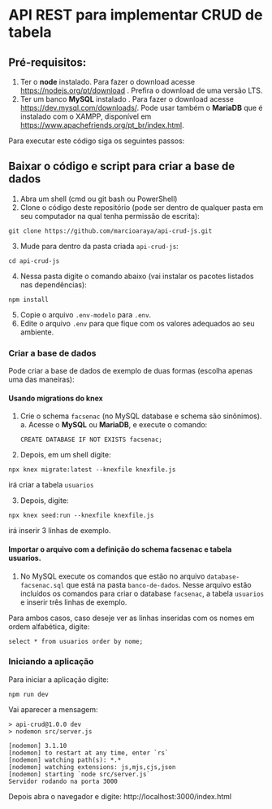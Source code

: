 # API REST para implementar CRUD de tabela
  
## Pré-requisitos:
1. Ter o **node** instalado. Para fazer o download acesse https://nodejs.org/pt/download . Prefira o download de uma versão LTS.
2. Ter um banco **MySQL** instalado . Para fazer o download acesse https://dev.mysql.com/downloads/. Pode usar também o **MariaDB** que é instalado com o XAMPP, disponível em https://www.apachefriends.org/pt_br/index.html. 
  
Para executar este código siga os seguintes passos:  
## Baixar o código e script para criar a base de dados
1. Abra um shell (cmd ou git bash ou PowerShell)
2. Clone o código deste repositório (pode ser dentro de qualquer pasta em seu computador na qual tenha permissão de escrita):
```
git clone https://github.com/marcioaraya/api-crud-js.git 
```
3. Mude para dentro da pasta criada `api-crud-js`:
```
cd api-crud-js
```
4. Nessa pasta digite o comando abaixo (vai instalar os pacotes listados nas dependências):
```
npm install
```
5. Copie o arquivo `.env-modelo` para `.env`.  
6. Edite o arquivo `.env` para que fique com os valores adequados ao seu ambiente.


  
### Criar a base de dados  

Pode criar a base de dados de exemplo de duas formas (escolha apenas uma das maneiras):  
  
#### Usando migrations do knex  
1. Crie o schema `facsenac` (no MySQL database e schema são sinônimos).
   a. Acesse o **MySQL** ou **MariaDB**, e execute o comando:
   ```
   CREATE DATABASE IF NOT EXISTS facsenac;
   ```
2. Depois, em um shell digite:
```
npx knex migrate:latest --knexfile knexfile.js
```
irá criar a tabela `usuarios`  


3. Depois, digite:
```
npx knex seed:run --knexfile knexfile.js
```
irá inserir 3 linhas de exemplo.  


#### Importar o arquivo com a definição do schema facsenac e tabela usuarios.
1. No MySQL execute os comandos que estão no arquivo `database-facsenac.sql` que está na pasta `banco-de-dados`. Nesse arquivo estão incluídos os comandos para criar o database `facsenac`, a tabela `usuarios` e inserir três linhas de exemplo.  
   

Para ambos casos, caso deseje ver as linhas inseridas com os nomes em ordem alfabética, digite:  
```
select * from usuarios order by nome;
```  

### Iniciando a aplicação
  
Para iniciar a aplicação digite:
```
npm run dev
```

Vai aparecer a mensagem: 
```
> api-crud@1.0.0 dev
> nodemon src/server.js

[nodemon] 3.1.10
[nodemon] to restart at any time, enter `rs`
[nodemon] watching path(s): *.*
[nodemon] watching extensions: js,mjs,cjs,json
[nodemon] starting `node src/server.js`
Servidor rodando na porta 3000
```


Depois abra o navegador e digite:
http://localhost:3000/index.html

